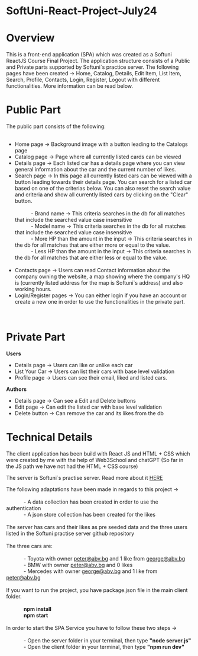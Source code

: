# SoftUni-React-Project-July24

# Overview

This is a front-end application (SPA) which was created as a Softuni ReactJS Course Final Project. The application structure consists of a Public and Private parts supported by Softuni`s practice server. The following pages have been created -> Home, Catalog, Details, Edit Item, List Item, Search, Profile, Contacts, Login, Register, Logout with different functionalities. More information can be read below.

# Public Part

The public part consists of the following: <br/>
<br/>
* Home page -> Background image with a button leading to the Catalogs page <br/>
* Catalog page -> Page where all currently listed cards can be viewed <br/>
* Details page -> Each listed car has a details page where you can view general information about the car and the current number of likes. <br/>
* Search page -> In this page all currently listed cars can be viewed with a button leading towards their details page. You can search for a listed car based on one of the criterias below. You can also reset the search value and criteria and show all currently listed cars by clicking on the "Clear" button. <br/> <br/>
&nbsp;&nbsp;&nbsp;&nbsp;&nbsp;&nbsp;&nbsp;&nbsp;&nbsp;&nbsp;&nbsp;- Brand name -> This criteria searches in the db for all matches that include the searched value case insensitive <br/>
&nbsp;&nbsp;&nbsp;&nbsp;&nbsp;&nbsp;&nbsp;&nbsp;&nbsp;&nbsp;&nbsp;- Model name -> This criteria searches in the db for all matches that include the searched value case insensitive <br/>
&nbsp;&nbsp;&nbsp;&nbsp;&nbsp;&nbsp;&nbsp;&nbsp;&nbsp;&nbsp;&nbsp;- More HP than the amount in the input -> This criteria searches in the db for all matches that are either more or equal to the value. <br/>
&nbsp;&nbsp;&nbsp;&nbsp;&nbsp;&nbsp;&nbsp;&nbsp;&nbsp;&nbsp;&nbsp;- Less HP than the amount in the input -> This criteria searches in the db for all matches that are either less or equal to the value. <br/> <br/>
* Contacts page -> Users can read Contact information about the company owning the website, a map showing where the company's HQ is (currently listed address for the map is Softuni`s address) and also working hours.<br/>
* Login/Register pages -> You can either login if you have an account or create a new one in order to use the functionalities in the private part.<br/>
<br/>

# Private Part

**Users**

* Details page -> Users can like or unlike each car <br/>
* List Your Car -> Users can list their cars with base level validation<br/>
* Profile page -> Users can see their email, liked and listed cars.<br/>

**Authors**

* Details page -> Can see a Edit and Delete buttons<br/>
* Edit page -> Can edit the listed car with base level validation<br/>
* Delete button -> Can remove the car and its likes from the db<br/>

# Technical Details

The client application has been build with React JS and HTML + CSS which were created by me with the help of Web3School and chatGPT (So far in the JS path we have not had the HTML + CSS course)<br/>

The server is Softuni`s practise server. Read more about it [HERE](https://github.com/softuni-practice-server/softuni-practice-server?tab=readme-ov-file)<br/>

The following adaptations have been made in regards to this project -> <br/> <br/>
&nbsp;&nbsp;&nbsp;&nbsp;&nbsp;&nbsp;&nbsp;&nbsp;&nbsp;&nbsp;&nbsp; - A data collection has been created in order to use the authentication <br/>
&nbsp;&nbsp;&nbsp;&nbsp;&nbsp;&nbsp;&nbsp;&nbsp;&nbsp;&nbsp;&nbsp; - A json store collection has been created for the likes <br/> <br/>
The server has cars and their likes as pre seeded data and the three users listed in the Softuni practise server github repository <br/>
<br/>
The three cars are:<br/> 
<br/>
&nbsp;&nbsp;&nbsp;&nbsp;&nbsp;&nbsp;&nbsp;&nbsp;&nbsp;&nbsp;&nbsp; - Toyota with owner peter@abv.bg and 1 like from george@abv.bg <br/>
&nbsp;&nbsp;&nbsp;&nbsp;&nbsp;&nbsp;&nbsp;&nbsp;&nbsp;&nbsp;&nbsp; - BMW with owner peter@abv.bg and 0 likes <br/>
&nbsp;&nbsp;&nbsp;&nbsp;&nbsp;&nbsp;&nbsp;&nbsp;&nbsp;&nbsp;&nbsp; - Mercedes with owner george@abv.bg and 1 like from peter@abv.bg <br/>
<br/>
If you want to run the project, you have package.json file in the main client folder.<br/>
<br/>
&nbsp;&nbsp;&nbsp;&nbsp;&nbsp;&nbsp;&nbsp;&nbsp;&nbsp;&nbsp;&nbsp; **npm install**<br/>
&nbsp;&nbsp;&nbsp;&nbsp;&nbsp;&nbsp;&nbsp;&nbsp;&nbsp;&nbsp;&nbsp; **npm start**<br/>
<br/>
In order to start the SPA Service you have to follow these two steps -> <br/><br/>
&nbsp;&nbsp;&nbsp;&nbsp;&nbsp;&nbsp;&nbsp;&nbsp;&nbsp;&nbsp;&nbsp; - Open the server folder in your terminal, then type **"node server.js"** <br/>
&nbsp;&nbsp;&nbsp;&nbsp;&nbsp;&nbsp;&nbsp;&nbsp;&nbsp;&nbsp;&nbsp; - Open the client folder in your terminal, then type **"npm run dev"** <br/>

